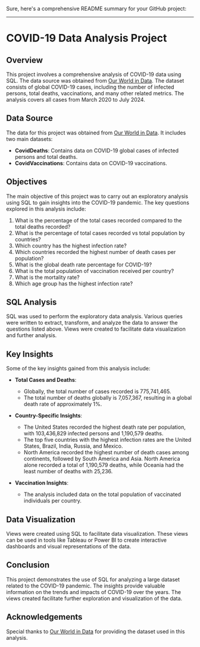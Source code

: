 Sure, here's a comprehensive README summary for your GitHub project:

---

# COVID-19 Data Analysis Project

## Overview

This project involves a comprehensive analysis of COVID-19 data using SQL. The data source was obtained from [Our World in Data](https://ourworldindata.org/covid-deaths). The dataset consists of global COVID-19 cases, including the number of infected persons, total deaths, vaccinations, and many other related metrics. The analysis covers all cases from March 2020 to July 2024.

## Data Source

The data for this project was obtained from [Our World in Data](https://ourworldindata.org/covid-deaths). It includes two main datasets:
- **CovidDeaths**: Contains data on COVID-19 global cases of infected persons and total deaths.
- **CovidVaccinations**: Contains data on COVID-19 vaccinations.

## Objectives

The main objective of this project was to carry out an exploratory analysis using SQL to gain insights into the COVID-19 pandemic. The key questions explored in this analysis include:
1. What is the percentage of the total cases recorded compared to the total deaths recorded?
2. What is the percentage of total cases recorded vs total population by countries?
3. Which country has the highest infection rate?
4. Which countries recorded the highest number of death cases per population?
5. What is the global death rate percentage for COVID-19?
6. What is the total population of vaccination received per country?
7. What is the mortality rate?
8. Which age group has the highest infection rate?

## SQL Analysis

SQL was used to perform the exploratory data analysis. Various queries were written to extract, transform, and analyze the data to answer the questions listed above. Views were created to facilitate data visualization and further analysis.

## Key Insights

Some of the key insights gained from this analysis include:

- **Total Cases and Deaths**:
  - Globally, the total number of cases recorded is 775,741,465.
  - The total number of deaths globally is 7,057,367, resulting in a global death rate of approximately 1%.

- **Country-Specific Insights**:
  - The United States recorded the highest death rate per population, with 103,436,829 infected persons and 1,190,579 deaths.
  - The top five countries with the highest infection rates are the United States, Brazil, India, Russia, and Mexico.
  - North America recorded the highest number of death cases among continents, followed by South America and Asia. North America alone recorded a total of 1,190,579 deaths, while Oceania had the least number of deaths with 25,236.

- **Vaccination Insights**:
  - The analysis included data on the total population of vaccinated individuals per country.

## Data Visualization

Views were created using SQL to facilitate data visualization. These views can be used in tools like Tableau or Power BI to create interactive dashboards and visual representations of the data.


## Conclusion

This project demonstrates the use of SQL for analyzing a large dataset related to the COVID-19 pandemic. The insights provide valuable information on the trends and impacts of COVID-19 over the years. The views created facilitate further exploration and visualization of the data.

## Acknowledgements

Special thanks to [Our World in Data](https://ourworldindata.org/) for providing the dataset used in this analysis.

